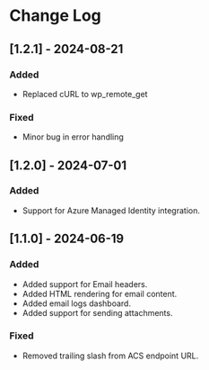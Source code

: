 # Change Log

## [1.2.1] - 2024-08-21
  
### Added
- Replaced cURL to wp_remote_get

### Fixed
- Minor bug in error handling

## [1.2.0] - 2024-07-01
  
### Added
- Support for Azure Managed Identity integration. 

## [1.1.0] - 2024-06-19
 
### Added
- Added support for Email headers.
- Added HTML rendering for email content.
- Added email logs dashboard.
- Added support for sending attachments.

### Fixed
- Removed trailing slash from ACS endpoint URL.
